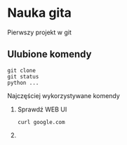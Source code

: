 # Nauka gita

Pierwszy projekt w git

## Ulubione komendy

    git clone
    git status
    python ...

Najczęściej wykorzystywane komendy

1. Sprawdź WEB UI

    ```
    curl google.com
    ```

2. 
